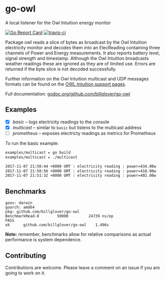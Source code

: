 # go-owl
A local listener for the Owl Intuition energy monitor

[![Go Report Card](https://goreportcard.com/badge/github.com/billglover/go-owl)](https://goreportcard.com/report/github.com/billglover/go-owl) [![travis-ci](https://travis-ci.org/billglover/go-owl.svg?branch=master)](https://travis-ci.org/billglover/go-owl.svg?branch=master)

Package owl reads a slice of bytes as broadcast by the Owl Intuition electricity monitor and decodes them into an ElecReading containing three channels of Power and Energy measurements. It also reports battery level, signal strength and timestamp. Although the Owl Intuition broadcasts weather readings these are ignored as they are of limited use. Errors are returned if the byte slice is not decoded successfully.

Further information on the Owl Intuition multicast and UDP messages formats can be found on the [OWL Intuition support pages](https://theowl.zendesk.com/hc/en-gb/articles/201284603-Multicast-UDP-API-Information).

Full documentation: [godoc.org/github.com/billglover/go-owl](https://godoc.org/github.com/billglover/go-owl)

## Examples

 * [x] *basic* – logs electricity readings to the console
 * [x] *multicast* – similar to `basic` but listens to the multicast address
 * [ ] *prometheus* – exposes electricty readings as metrics for Prometheus

To run the basic example:

```bash
examples/multicast ▸ go build
examples/multicast ▸ ./multicast

2017-11-07 21:50:44 +0000 GMT : electricity reading : power=434.00w
2017-11-07 21:50:56 +0000 GMT : electricity reading : power=418.00w
2017-11-07 21:51:32 +0000 GMT : electricity reading : power=402.00w
```

## Benchmarks

```plain
goos: darwin
goarch: amd64
pkg: github.com/billglover/go-owl
BenchmarkRead-8   	   50000	     24739 ns/op
PASS
ok  	github.com/billglover/go-owl	1.496s
```

**Note:** remember, benchmarks allow for relative comparisons as actual performance is system dependence.

## Contributing

Contributions are welcome. Please leave a comment on an issue if you are going to work on it.
